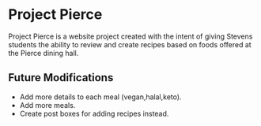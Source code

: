 # Project Pierce
Project Pierce is a website project created with the intent of giving Stevens students the ability to review and create recipes based on foods offered at the Pierce dining hall.

## Future Modifications
- Add more details to each meal (vegan,halal,keto).
- Add more meals.
- Create post boxes for adding recipes instead.
